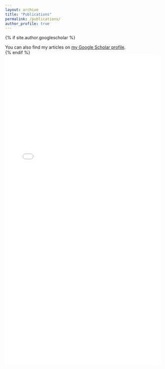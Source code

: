 ```yaml
---
layout: archive
title: "Publications"
permalink: /publications/
author_profile: true
---
```


{% if site.author.googlescholar %}
  <div class="wordwrap">You can also find my articles on <a href="{{site.author.googlescholar}}">my Google Scholar profile</a>.</div>
{% endif %}

<iframe src="{{ site.baseurl }}/files/2024-07-27-publications.html" style="width: 100%; height: 1000px; border: none;" onload="this.style.height=this.contentDocument.body.scrollHeight + 'px';">
  Your browser does not support iframes.
</iframe>
